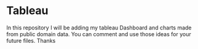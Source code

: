 # Tableau
In this repository I will be adding my tableau Dashboard and charts made from public domain data.
You can comment and use those ideas for your future files.
Thanks
